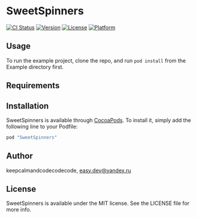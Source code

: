 # SweetSpinners

[![CI Status](http://img.shields.io/travis/keepcalmandcodecodecode/SweetSpinners.svg?style=flat)](https://travis-ci.org/keepcalmandcodecodecode/SweetSpinners)
[![Version](https://img.shields.io/cocoapods/v/SweetSpinners.svg?style=flat)](http://cocoapods.org/pods/SweetSpinners)
[![License](https://img.shields.io/cocoapods/l/SweetSpinners.svg?style=flat)](http://cocoapods.org/pods/SweetSpinners)
[![Platform](https://img.shields.io/cocoapods/p/SweetSpinners.svg?style=flat)](http://cocoapods.org/pods/SweetSpinners)

## Usage

To run the example project, clone the repo, and run `pod install` from the Example directory first.

## Requirements

## Installation

SweetSpinners is available through [CocoaPods](http://cocoapods.org). To install
it, simply add the following line to your Podfile:

```ruby
pod "SweetSpinners"
```

## Author

keepcalmandcodecodecode, easy.dev@yandex.ru

## License

SweetSpinners is available under the MIT license. See the LICENSE file for more info.
